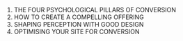 1. THE FOUR PSYCHOLOGICAL PILLARS OF CONVERSION 
2. HOW TO CREATE A COMPELLING OFFERING
3. SHAPING PERCEPTION WITH GOOD DESIGN
4. OPTIMISING YOUR SITE FOR CONVERSION

